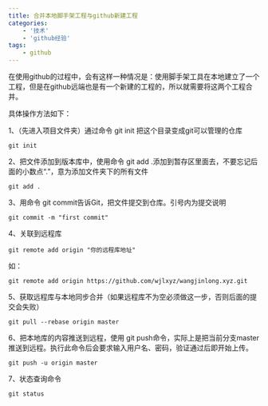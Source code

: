 ```yaml
---
title: 合并本地脚手架工程与github新建工程
categories:
    - '技术'
    - 'github经验'
tags:
    - github
---
```



在使用github的过程中，会有这样一种情况是：使用脚手架工具在本地建立了一个工程，但是在github远端也是有一个新建的工程的，所以就需要将这两个工程合并。

<!--more-->


具体操作方法如下：

1、（先进入项目文件夹）通过命令 git init 把这个目录变成git可以管理的仓库

```shell
git init
```

2、把文件添加到版本库中，使用命令 git add .添加到暂存区里面去，不要忘记后面的小数点“.”，意为添加文件夹下的所有文件

```shell
git add .
```

3、用命令 git commit告诉Git，把文件提交到仓库。引号内为提交说明

```shell
git commit -m "first commit"
```

4、关联到远程库

```shell
git remote add origin "你的远程库地址"
```

如：

```shell
git remote add origin https://github.com/wjlxyz/wangjinlong.xyz.git
```

5、获取远程库与本地同步合并（如果远程库不为空必须做这一步，否则后面的提交会失败）

```shell
git pull --rebase origin master
```

6、把本地库的内容推送到远程，使用 git push命令，实际上是把当前分支master推送到远程。执行此命令后会要求输入用户名、密码，验证通过后即开始上传。

```shell
git push -u origin master
```

7、状态查询命令

```shell
git status
```

